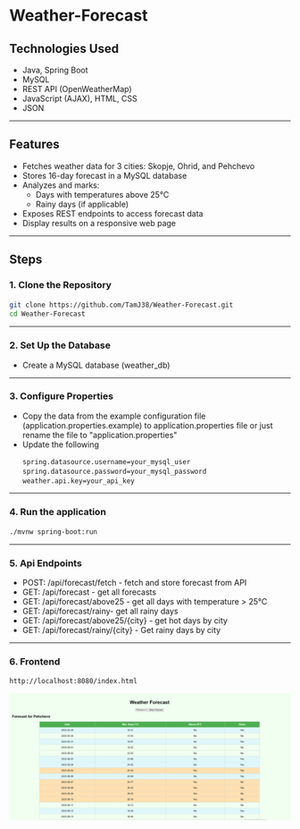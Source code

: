 # Weather-Forecast

## Technologies Used

- Java, Spring Boot
- MySQL
- REST API (OpenWeatherMap)
- JavaScript (AJAX), HTML, CSS
- JSON

---

## Features

- Fetches weather data for 3 cities: Skopje, Ohrid, and Pehchevo
- Stores 16-day forecast in a MySQL database
- Analyzes and marks:
    - Days with temperatures above 25°C
    - Rainy days (if applicable)
- Exposes REST endpoints to access forecast data
- Display results on a responsive web page

---

## Steps

### 1. Clone the Repository

```bash
git clone https://github.com/TamJ38/Weather-Forecast.git
cd Weather-Forecast
```
---

### 2. Set Up the Database

- Create a MySQL database (weather_db)

---

### 3. Configure Properties

- Copy the data from the example configuration file (application.properties.example) to application.properties file or just rename the file to "application.properties"
- Update the following
  ```bash
  spring.datasource.username=your_mysql_user
  spring.datasource.password=your_mysql_password
  weather.api.key=your_api_key
  ```

---
  
### 4. Run the application

```bash
./mvnw spring-boot:run
```

---

### 5. Api Endpoints

- POST: /api/forecast/fetch - fetch and store forecast from API
- GET: /api/forecast - get all forecasts
- GET: /api/forecast/above25 - get all days with temperature > 25°C
- GET: /api/forecast/rainy- get all rainy days
- GET: /api/forecast/above25/{city} - get hot days by city
- GET: /api/forecast/rainy/{city} - Get rainy days by city

---

### 6. Frontend

```bash
http://localhost:8080/index.html
```


![img.png](img.png)